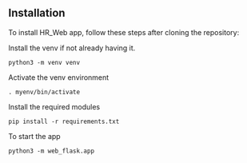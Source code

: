 ## Installation

To install HR_Web app, follow these steps after cloning the repository:

Install the venv if not already having it. 
```
python3 -m venv venv 
```

Activate the venv environment
```
. myenv/bin/activate
```

Install the required modules
```
pip install -r requirements.txt
```

To start the app
```
python3 -m web_flask.app
```
